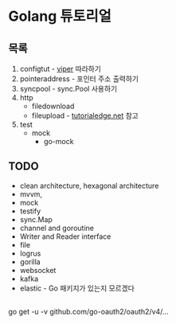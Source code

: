 # Golang 튜토리얼

## 목록
1. configtut - [viper](github.com/spf13/viper, "viper") 따라하기
2. pointeraddress - 포인터 주소 출력하기
3. syncpool - sync.Pool 사용하기
4. http
    - filedownload
    - fileupload - [tutorialedge.net](https://tutorialedge.net/golang/go-file-upload-tutorial/, "tutorial") 참고
5. test
    - mock
      - go-mock
## TODO
- clean architecture, hexagonal architecture
- mvvm, 
- mock
- testify
- sync.Map
- channel and goroutine
- Writer and Reader interface
- file
- logrus
- gorilla
- websocket
- kafka
- elastic - Go 패키지가 있는지 모르겠다

##
go get -u -v github.com/go-oauth2/oauth2/v4/...